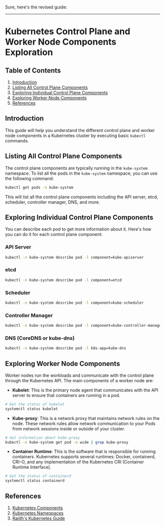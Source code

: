 Sure, here's the revised guide:

---

# Kubernetes Control Plane and Worker Node Components Exploration

## Table of Contents

1. [Introduction](#introduction)
2. [Listing All Control Plane Components](#listing-all-control-plane-components)
3. [Exploring Individual Control Plane Components](#exploring-individual-control-plane-components)
4. [Exploring Worker Node Components](#exploring-worker-node-components)
5. [References](#references)

## Introduction

This guide will help you understand the different control plane and worker node components in a Kubernetes cluster by executing basic `kubectl` commands.

## Listing All Control Plane Components

The control plane components are typically running in the `kube-system` namespace. To list all the pods in the `kube-system` namespace, you can use the following command:

```bash
kubectl get pods -n kube-system
```

This will list all the control plane components including the API server, etcd, scheduler, controller manager, DNS, and more.

## Exploring Individual Control Plane Components

You can describe each pod to get more information about it. Here's how you can do it for each control plane component:

### API Server

```bash
kubectl -n kube-system describe pod -l component=kube-apiserver
```

### etcd

```bash
kubectl -n kube-system describe pod -l component=etcd
```

### Scheduler

```bash
kubectl -n kube-system describe pod -l component=kube-scheduler
```

### Controller Manager

```bash
kubectl -n kube-system describe pod -l component=kube-controller-manager
```

### DNS (CoreDNS or kube-dns)

```bash
kubectl -n kube-system describe pod -l k8s-app=kube-dns
```

## Exploring Worker Node Components

Worker nodes run the workloads and communicate with the control plane through the Kubernetes API. The main components of a worker node are:

- **Kubelet**: This is the primary node agent that communicates with the API server to ensure that containers are running in a pod.

```bash
# Get the status of kubelet
systemctl status kubelet
```

- **Kube-proxy**: This is a network proxy that maintains network rules on the node. These network rules allow network communication to your Pods from network sessions inside or outside of your cluster.

```bash
# Get information about kube-proxy
kubectl -n kube-system get pod -o wide | grep kube-proxy
```

- **Container Runtime**: This is the software that is responsible for running containers. Kubernetes supports several runtimes: Docker, containerd, CRI-O, and any implementation of the Kubernetes CRI (Container Runtime Interface).

```bash
# Get the status of containerd
systemctl status containerd
```

## References

1. [Kubernetes Components](https://kubernetes.io/docs/concepts/overview/components/)
2. [Kubernetes Namespaces](https://kubernetes.io/docs/concepts/overview/working-with-objects/namespaces/)
3. [Rajith's Kubernetes Guide](http://rajith.in/kubernetes/)
